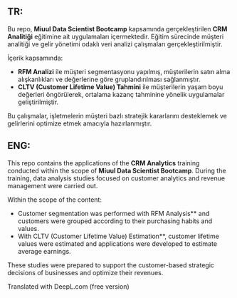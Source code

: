 ## TR:

Bu repo, **Miuul Data Scientist Bootcamp** kapsamında gerçekleştirilen **CRM Analitiği** eğitimine ait uygulamaları içermektedir. Eğitim sürecinde müşteri analitiği ve gelir yönetimi odaklı veri analizi çalışmaları gerçekleştirilmiştir. 

İçerik kapsamında:
- **RFM Analizi** ile müşteri segmentasyonu yapılmış, müşterilerin satın alma alışkanlıkları ve değerlerine göre gruplandırılması sağlanmıştır.  
- **CLTV (Customer Lifetime Value) Tahmini** ile müşterilerin yaşam boyu değerleri öngörülerek, ortalama kazanç tahminine yönelik uygulamalar geliştirilmiştir.  

Bu çalışmalar, işletmelerin müşteri bazlı stratejik kararlarını desteklemek ve gelirlerini optimize etmek amacıyla hazırlanmıştır. 

## ENG:

This repo contains the applications of the **CRM Analytics** training conducted within the scope of **Miuul Data Scientist Bootcamp**. During the training, data analysis studies focused on customer analytics and revenue management were carried out. 

Within the scope of the content:
- Customer segmentation was performed with RFM Analysis** and customers were grouped according to their purchasing habits and values.  
- With CLTV (Customer Lifetime Value) Estimation**, customer lifetime values were estimated and applications were developed to estimate average earnings.  

These studies were prepared to support the customer-based strategic decisions of businesses and optimize their revenues. 

Translated with DeepL.com (free version)
